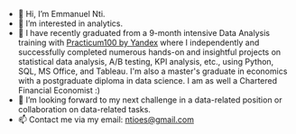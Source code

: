 - 👋 Hi, I’m Emmanuel Nti.
- 👀 I’m interested in analytics.
- 🌱 I have recently graduated from a 9-month intensive Data Analysis training with [Practicum100 by Yandex](https://www.practicum100.com/) where I independently and successfully completed numerous hands-on and insightful projects on statistical data analysis, A/B testing, KPI analysis, etc., using Python, SQL, MS Office, and Tableau. I'm also a master's graduate in economics with a postgraduate diploma in data science. I am as well a Chartered Financial Economist :)
- 💞️ I’m looking forward to my next challenge in a data-related position or collaboration on data-related tasks. 
- 📫 Contact me via my email: ntioes@gmail.com

<!---
Emmanuel-Nti/Emmanuel-Nti is a ✨ special ✨ repository because its `README.md` (this file) appears on your GitHub profile.
You can click the Preview link to take a look at your changes.
--->
